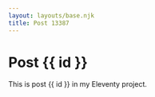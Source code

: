 ```yaml
---
layout: layouts/base.njk
title: Post 13387
---
```


# Post {{ id }}

This is post {{ id }} in my Eleventy project.
